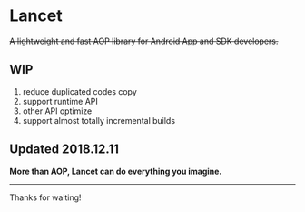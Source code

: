 # Lancet
~~A lightweight and fast AOP library for Android App and SDK developers.~~

## WIP

1. reduce duplicated codes copy
2. support runtime API
3. other API optimize
4. support almost totally incremental builds


## Updated 2018.12.11
**More than AOP, Lancet can do everything you imagine.**

--------
Thanks for waiting!